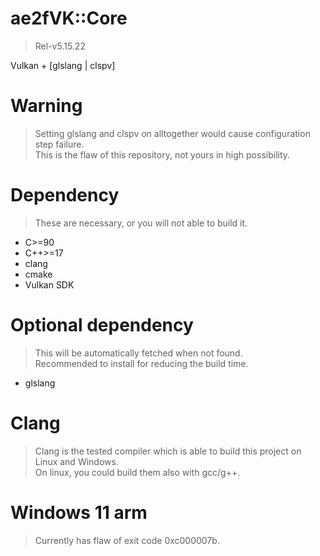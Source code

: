 # ae2fVK::Core
> Rel-v5.15.22

Vulkan + [glslang | clspv]

# Warning
> Setting glslang and clspv on alltogether would cause configuration step failure.  
> This is the flaw of this repository, not yours in high possibility.

# Dependency
> These are necessary, or you will not able to build it.

- C>=90
- C++>=17
- clang
- cmake
- Vulkan SDK

# Optional dependency
> This will be automatically fetched when not found.  
> Recommended to install for reducing the build time.

- glslang

# Clang
> Clang is the tested compiler which is able to build this project on Linux and Windows.  
> On linux, you could build them also with gcc/g++.

# Windows 11 arm
> Currently has flaw of exit code 0xc000007b.  
